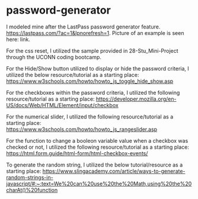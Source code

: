 # password-generator

I modeled mine after the LastPass password generator feature. https://lastpass.com/?ac=1&lpnorefresh=1. Picture of an example is seen here: link.

For the css reset, I utilized the sample provided in 28-Stu_Mini-Project through the UCONN coding bootcamp.

For the Hide/Show button utilized to display or hide the password criteria, I utilized the below resource/tutorial as a starting place: https://www.w3schools.com/howto/howto_js_toggle_hide_show.asp

For the checkboxes within the password criteria, I utilized the following resource/tutorial as a starting place: https://developer.mozilla.org/en-US/docs/Web/HTML/Element/input/checkbox

For the numerical slider, I utilized the following resource/tutorial as a starting place: https://www.w3schools.com/howto/howto_js_rangeslider.asp

For the function to change a booleon variable value when a checkbox was checked or not, I utilized the following resource/tutorial as a starting place: https://html.form.guide/html-form/html-checkbox-events/

To generate the random string, I utilized the below tutorial/resource as a starting place: https://www.slingacademy.com/article/ways-to-generate-random-strings-in-javascript/#:~:text=We%20can%20use%20the%20Math,using%20the%20charAt()%20function

